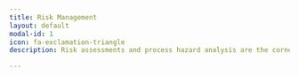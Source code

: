 ```yaml
---
title: Risk Management
layout: default
modal-id: 1
icon: fa-exclamation-triangle
description: Risk assessments and process hazard analysis are the cornerstones of well-engineered projects. Executing these sessions allows identification of areas requiring improvement, and drives the safety in design process for the project team. The quality of a risk assessment can make the difference between project success or failure. Black Ice Systems provide facilitation services in a range of analysis techniques including HAZID, HAZOP, and What-If analysis. In addition to basic risk assessments, our background in functional safety allows us to facilitate SIL determination, category selection, and performance level selection. <br> Our facilitators have strong backgrounds in mining and materials handling, as well as experience in implementation of projects with functional safety, which allows us to deliver facilitation services that are high quality and cost effective. Contact us today to discuss how we can assist with your next risk assessment activity.

---
```

